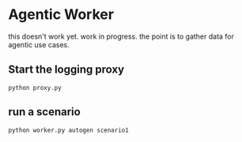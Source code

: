 # Agentic Worker

this doesn't work yet.
work in progress.
the point is to gather data for agentic use cases.

## Start the logging proxy

`python proxy.py`

## run a scenario

`python worker.py autogen scenario1`
